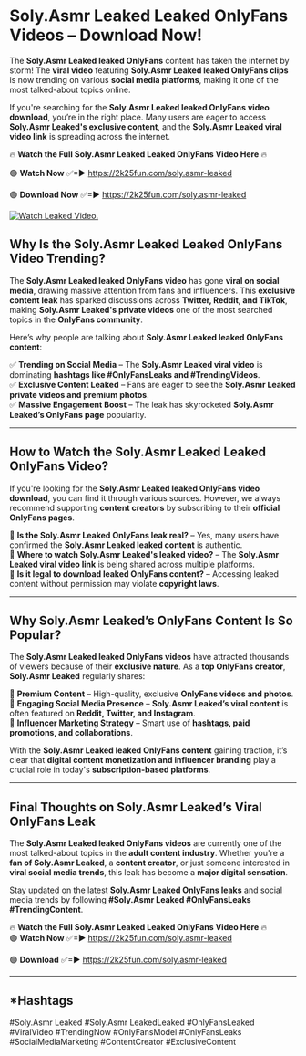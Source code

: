 # Soly.Asmr Leaked Leaked OnlyFans Videos – Download Now!

The **Soly.Asmr Leaked leaked OnlyFans** content has taken the internet by storm! The **viral video** featuring **Soly.Asmr Leaked leaked OnlyFans clips** is now trending on various **social media platforms**, making it one of the most talked-about topics online.  

If you're searching for the **Soly.Asmr Leaked leaked OnlyFans video download**, you’re in the right place. Many users are eager to access **Soly.Asmr Leaked's exclusive content**, and the **Soly.Asmr Leaked viral video link** is spreading across the internet.  

🔥 **Watch the Full Soly.Asmr Leaked Leaked OnlyFans Video Here** 🔥  

🟢 **Watch Now** ✅=► https://2k25fun.com/soly.asmr-leaked

🟢 **Download Now** ✅=► https://2k25fun.com/soly.asmr-leaked

[![Watch Leaked Video.](https://miro.medium.com/v2/resize:fit:828/format:webp/1*cilzJN44JGOrTw9NJCrNHA.gif "Watch Leaked Video")](https://2k25fun.com/soly.asmr-leaked)

## **Why Is the Soly.Asmr Leaked Leaked OnlyFans Video Trending?**  

The **Soly.Asmr Leaked leaked OnlyFans video** has gone **viral on social media**, drawing massive attention from fans and influencers. This **exclusive content leak** has sparked discussions across **Twitter, Reddit, and TikTok**, making **Soly.Asmr Leaked's private videos** one of the most searched topics in the **OnlyFans community**.  

Here’s why people are talking about **Soly.Asmr Leaked leaked OnlyFans content**:  

✅ **Trending on Social Media** – The **Soly.Asmr Leaked viral video** is dominating **hashtags like #OnlyFansLeaks and #TrendingVideos**.  
✅ **Exclusive Content Leaked** – Fans are eager to see the **Soly.Asmr Leaked private videos and premium photos**.  
✅ **Massive Engagement Boost** – The leak has skyrocketed **Soly.Asmr Leaked’s OnlyFans page** popularity.  

---

## **How to Watch the Soly.Asmr Leaked Leaked OnlyFans Video?**  

If you're looking for the **Soly.Asmr Leaked leaked OnlyFans video download**, you can find it through various sources. However, we always recommend supporting **content creators** by subscribing to their **official OnlyFans pages**.  

🔹 **Is the Soly.Asmr Leaked OnlyFans leak real?** – Yes, many users have confirmed the **Soly.Asmr Leaked leaked content** is authentic.  
🔹 **Where to watch Soly.Asmr Leaked's leaked video?** – The **Soly.Asmr Leaked viral video link** is being shared across multiple platforms.  
🔹 **Is it legal to download leaked OnlyFans content?** – Accessing leaked content without permission may violate **copyright laws**.  

---

## **Why Soly.Asmr Leaked’s OnlyFans Content Is So Popular?**  

The **Soly.Asmr Leaked leaked OnlyFans videos** have attracted thousands of viewers because of their **exclusive nature**. As a **top OnlyFans creator**, **Soly.Asmr Leaked** regularly shares:  

📌 **Premium Content** – High-quality, exclusive **OnlyFans videos and photos**.  
📌 **Engaging Social Media Presence** – **Soly.Asmr Leaked’s viral content** is often featured on **Reddit, Twitter, and Instagram**.  
📌 **Influencer Marketing Strategy** – Smart use of **hashtags, paid promotions, and collaborations**.  

With the **Soly.Asmr Leaked leaked OnlyFans content** gaining traction, it’s clear that **digital content monetization and influencer branding** play a crucial role in today's **subscription-based platforms**.  

---

## **Final Thoughts on Soly.Asmr Leaked’s Viral OnlyFans Leak**  

The **Soly.Asmr Leaked leaked OnlyFans videos** are currently one of the most talked-about topics in the **adult content industry**. Whether you're a **fan of Soly.Asmr Leaked**, a **content creator**, or just someone interested in **viral social media trends**, this leak has become a **major digital sensation**.  

Stay updated on the latest **Soly.Asmr Leaked OnlyFans leaks** and social media trends by following **#Soly.Asmr Leaked #OnlyFansLeaks #TrendingContent**.  

🔥 **Watch the Full Soly.Asmr Leaked Leaked OnlyFans Video Here** 🔥  
🟢 **Watch Now** ✅=► https://2k25fun.com/soly.asmr-leaked

🟢 **Download** ✅=► https://2k25fun.com/soly.asmr-leaked

---

## *Hashtags
#Soly.Asmr Leaked #Soly.Asmr LeakedLeaked #OnlyFansLeaked #ViralVideo #TrendingNow #OnlyFansModel #OnlyFansLeaks #SocialMediaMarketing #ContentCreator #ExclusiveContent  